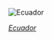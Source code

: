 
![Ecuador](https://www.gstatic.com/prettyearth/assets/full/1338.jpg)

*[Ecuador](https://www.google.com/maps/@-0.370973,-91.548408,15z/data=!3m1!1e3)*
